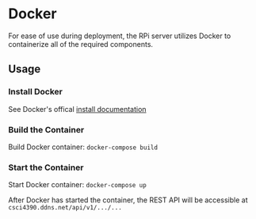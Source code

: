 # Docker
For ease of use during deployment, the RPi server utilizes Docker to containerize all of the required components.

## Usage

### Install Docker

See Docker's offical [install documentation](https://docs.docker.com/get-docker/)

### Build the Container

Build Docker container: `docker-compose build`

### Start the Container

Start Docker container: `docker-compose up`

After Docker has started the container, the REST API will be accessible at `csci4390.ddns.net/api/v1/.../...`